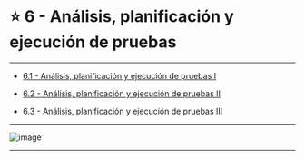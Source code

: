 # :star:  6 - Análisis, planificación y ejecución de pruebas

---

- [6.1 -  Análisis, planificación y ejecución de pruebas I](https://github.com/eugenia1984/QA/blob/main/EGG/06_analisis_planificacion_ejecucion_de_pruebas/analisis_planificacion_ejecucion-de-pruebas_1.md)

- [6.2 -  Análisis, planificación y ejecución de pruebas II](https://github.com/eugenia1984/QA/blob/main/EGG/06_analisis_planificacion_ejecucion_de_pruebas/analisis_planificacion_ejecucion-de-pruebas_2.md)

- 6.3 -  Análisis, planificación y ejecución de pruebas III

---

![image](https://user-images.githubusercontent.com/72580574/229867041-fa8c4393-7bf0-4a8c-aa8e-4a08a98aecd4.png)


---
